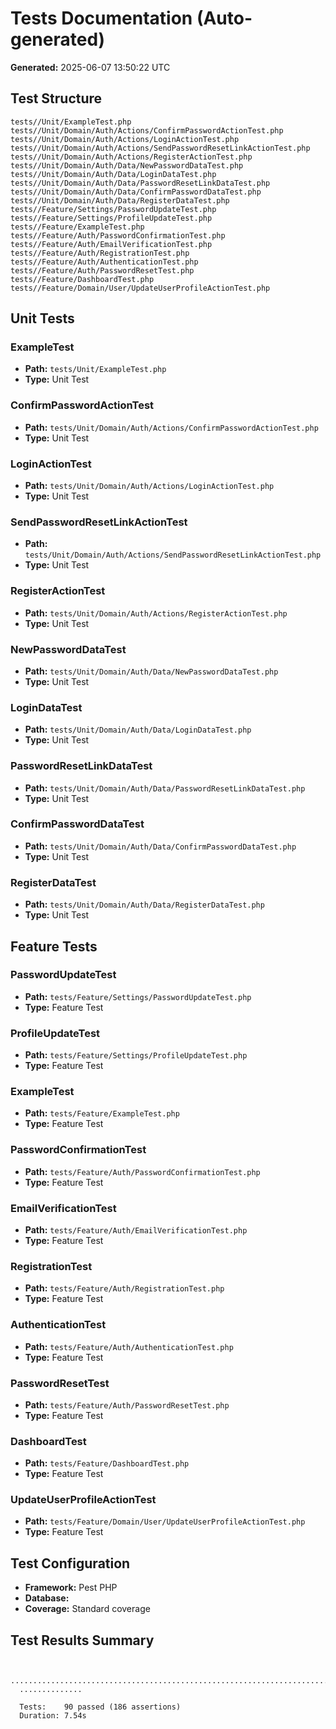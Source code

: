 # Tests Documentation (Auto-generated)

**Generated:** 2025-06-07 13:50:22 UTC

## Test Structure
```
tests//Unit/ExampleTest.php
tests//Unit/Domain/Auth/Actions/ConfirmPasswordActionTest.php
tests//Unit/Domain/Auth/Actions/LoginActionTest.php
tests//Unit/Domain/Auth/Actions/SendPasswordResetLinkActionTest.php
tests//Unit/Domain/Auth/Actions/RegisterActionTest.php
tests//Unit/Domain/Auth/Data/NewPasswordDataTest.php
tests//Unit/Domain/Auth/Data/LoginDataTest.php
tests//Unit/Domain/Auth/Data/PasswordResetLinkDataTest.php
tests//Unit/Domain/Auth/Data/ConfirmPasswordDataTest.php
tests//Unit/Domain/Auth/Data/RegisterDataTest.php
tests//Feature/Settings/PasswordUpdateTest.php
tests//Feature/Settings/ProfileUpdateTest.php
tests//Feature/ExampleTest.php
tests//Feature/Auth/PasswordConfirmationTest.php
tests//Feature/Auth/EmailVerificationTest.php
tests//Feature/Auth/RegistrationTest.php
tests//Feature/Auth/AuthenticationTest.php
tests//Feature/Auth/PasswordResetTest.php
tests//Feature/DashboardTest.php
tests//Feature/Domain/User/UpdateUserProfileActionTest.php
```

## Unit Tests

### ExampleTest
- **Path:** `tests/Unit/ExampleTest.php`
- **Type:** Unit Test

### ConfirmPasswordActionTest
- **Path:** `tests/Unit/Domain/Auth/Actions/ConfirmPasswordActionTest.php`
- **Type:** Unit Test

### LoginActionTest
- **Path:** `tests/Unit/Domain/Auth/Actions/LoginActionTest.php`
- **Type:** Unit Test

### SendPasswordResetLinkActionTest
- **Path:** `tests/Unit/Domain/Auth/Actions/SendPasswordResetLinkActionTest.php`
- **Type:** Unit Test

### RegisterActionTest
- **Path:** `tests/Unit/Domain/Auth/Actions/RegisterActionTest.php`
- **Type:** Unit Test

### NewPasswordDataTest
- **Path:** `tests/Unit/Domain/Auth/Data/NewPasswordDataTest.php`
- **Type:** Unit Test

### LoginDataTest
- **Path:** `tests/Unit/Domain/Auth/Data/LoginDataTest.php`
- **Type:** Unit Test

### PasswordResetLinkDataTest
- **Path:** `tests/Unit/Domain/Auth/Data/PasswordResetLinkDataTest.php`
- **Type:** Unit Test

### ConfirmPasswordDataTest
- **Path:** `tests/Unit/Domain/Auth/Data/ConfirmPasswordDataTest.php`
- **Type:** Unit Test

### RegisterDataTest
- **Path:** `tests/Unit/Domain/Auth/Data/RegisterDataTest.php`
- **Type:** Unit Test


## Feature Tests

### PasswordUpdateTest
- **Path:** `tests/Feature/Settings/PasswordUpdateTest.php`
- **Type:** Feature Test

### ProfileUpdateTest
- **Path:** `tests/Feature/Settings/ProfileUpdateTest.php`
- **Type:** Feature Test

### ExampleTest
- **Path:** `tests/Feature/ExampleTest.php`
- **Type:** Feature Test

### PasswordConfirmationTest
- **Path:** `tests/Feature/Auth/PasswordConfirmationTest.php`
- **Type:** Feature Test

### EmailVerificationTest
- **Path:** `tests/Feature/Auth/EmailVerificationTest.php`
- **Type:** Feature Test

### RegistrationTest
- **Path:** `tests/Feature/Auth/RegistrationTest.php`
- **Type:** Feature Test

### AuthenticationTest
- **Path:** `tests/Feature/Auth/AuthenticationTest.php`
- **Type:** Feature Test

### PasswordResetTest
- **Path:** `tests/Feature/Auth/PasswordResetTest.php`
- **Type:** Feature Test

### DashboardTest
- **Path:** `tests/Feature/DashboardTest.php`
- **Type:** Feature Test

### UpdateUserProfileActionTest
- **Path:** `tests/Feature/Domain/User/UpdateUserProfileActionTest.php`
- **Type:** Feature Test


## Test Configuration
- **Framework:** Pest PHP
- **Database:** 
- **Coverage:** Standard coverage

## Test Results Summary
```

  ............................................................................
  ..............

  Tests:    90 passed (186 assertions)
  Duration: 7.54s
```

